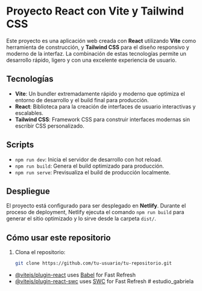 # Proyecto React con Vite y Tailwind CSS

Este proyecto es una aplicación web creada con **React** utilizando **Vite** como herramienta de construcción, y **Tailwind CSS** para el diseño responsivo y moderno de la interfaz. La combinación de estas tecnologías permite un desarrollo rápido, ligero y con una excelente experiencia de usuario.

## Tecnologías

- **Vite**: Un bundler extremadamente rápido y moderno que optimiza el entorno de desarrollo y el build final para producción.
- **React**: Biblioteca para la creación de interfaces de usuario interactivas y escalables.
- **Tailwind CSS**: Framework CSS para construir interfaces modernas sin escribir CSS personalizado.

## Scripts

- `npm run dev`: Inicia el servidor de desarrollo con hot reload.
- `npm run build`: Genera el build optimizado para producción.
- `npm run serve`: Previsualiza el build de producción localmente.

## Despliegue

El proyecto está configurado para ser desplegado en **Netlify**. Durante el proceso de deployment, Netlify ejecuta el comando `npm run build` para generar el sitio optimizado y lo sirve desde la carpeta `dist/`.

## Cómo usar este repositorio

1. Clona el repositorio:
   ```bash
   git clone https://github.com/tu-usuario/tu-repositorio.git

- [@vitejs/plugin-react](https://github.com/vitejs/vite-plugin-react/blob/main/packages/plugin-react/README.md) uses [Babel](https://babeljs.io/) for Fast Refresh
- [@vitejs/plugin-react-swc](https://github.com/vitejs/vite-plugin-react-swc) uses [SWC](https://swc.rs/) for Fast Refresh
#   e s t u d i o _ g a b r i e l a 
 
 
